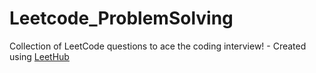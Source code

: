 # Leetcode_ProblemSolving
Collection of LeetCode questions to ace the coding interview! - Created using [LeetHub](https://github.com/QasimWani/LeetHub)
